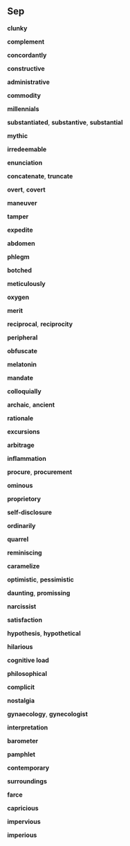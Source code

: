 ## Sep 

**clunky**

**complement**

**concordantly**

**constructive**

**administrative**

**commodity**

**millennials**

**substantiated**, **substantive**, **substantial**

**mythic** 

**irredeemable**

**enunciation**  

**concatenate**, **truncate** 

**overt**, **covert**  

**maneuver**

**tamper**

**expedite**

**abdomen**

**phlegm**

**botched**

**meticulously**

**oxygen**

**merit** 

**reciprocal**, **reciprocity**

**peripheral**

**obfuscate**

**melatonin**

**mandate**

**colloquially**

**archaic**, **ancient**

**rationale**

**excursions**

**arbitrage**

**inflammation**

**procure**, **procurement**  

**ominous**

**proprietory**

**self-disclosure**

**ordinarily**

**quarrel**

**reminiscing**

**caramelize**

**optimistic**, **pessimistic**

**daunting**, **promissing** 

**narcissist**  

**satisfaction**  

**hypothesis**, **hypothetical**

**hilarious**

**cognitive load** 

**philosophical**

**complicit**

**nostalgia**  

**gynaecology**, **gynecologist**  

**interpretation**

**barometer**  

**pamphlet**

**contemporary**  

**surroundings**  

**farce**  

**capricious**  

**impervious**

**imperious**

